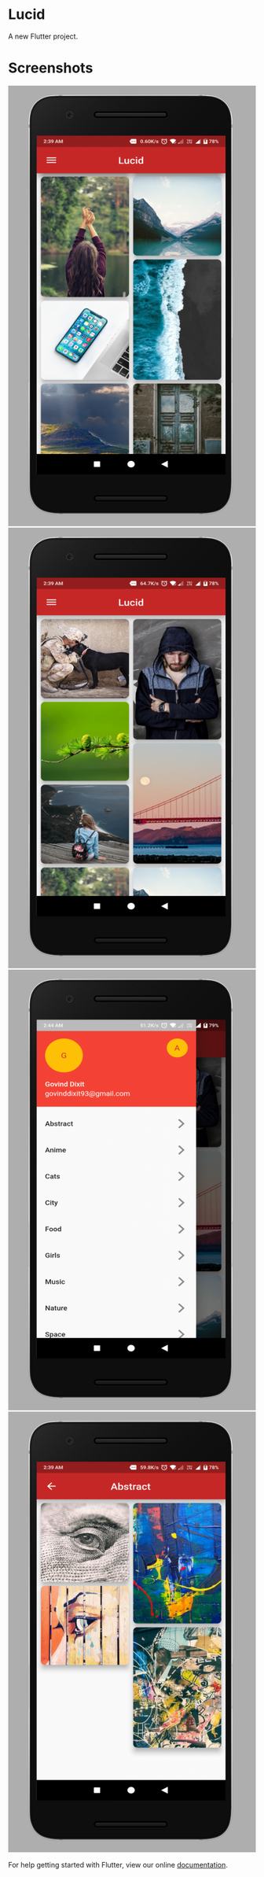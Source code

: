 # Lucid

A new Flutter project.

# Screenshots

![s1](https://github.com/GOVINDDIXIT/Lucid/blob/master/static/1.png)
![s2](https://github.com/GOVINDDIXIT/Lucid/blob/master/static/2.png)
![s3](https://github.com/GOVINDDIXIT/Lucid/blob/master/static/3.png)
![s4](https://github.com/GOVINDDIXIT/Lucid/blob/master/static/4.png)


For help getting started with Flutter, view our online
[documentation](https://flutter.io/).
